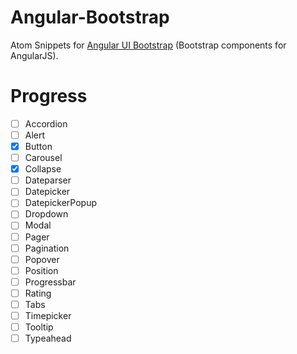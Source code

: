 # Angular-Bootstrap
Atom Snippets for [Angular UI Bootstrap](https://angular-ui.github.io/bootstrap) (Bootstrap components for AngularJS).

# Progress
- [ ] Accordion
- [ ] Alert
- [x] Button
- [ ] Carousel
- [x] Collapse
- [ ] Dateparser
- [ ] Datepicker
- [ ] DatepickerPopup
- [ ] Dropdown
- [ ] Modal
- [ ] Pager
- [ ] Pagination
- [ ] Popover
- [ ] Position
- [ ] Progressbar
- [ ] Rating
- [ ] Tabs
- [ ] Timepicker
- [ ] Tooltip
- [ ] Typeahead
